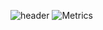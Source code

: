 ![header](https://capsule-render.vercel.app/api?type=waving&&color=timeGradient&height=256&section=header&text=Хэй%20хэй!&fontSize=75&animation=fadeIn&fontAlignY=38&desc=Если%20вы%20здесь%20-%20значит%20вы%20здесь!%20Вау!&descAlignY=51&descAlign=50)
![Metrics](https://metrics.lecoq.io/okniceman?template=classic&achievements=1&lines=1&introduction=1&activity=1&base.indepth=false&activity.limit=5&activity.load=300&activity.days=14&activity.visibility=all&activity.timestamps=false&activity.filter=all&achievements.threshold=C&achievements.secrets=true&achievements.display=compact&achievements.limit=0&introduction.title=true&config.timezone=Europe%2FMoscow)
